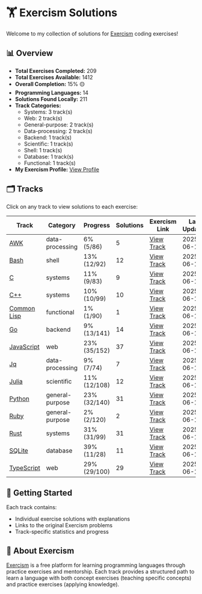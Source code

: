 # 🏋️ Exercism Solutions

Welcome to my collection of solutions for [Exercism](https://exercism.org/) coding exercises!

## 📊 Overview

- **Total Exercises Completed:** 209
- **Total Exercises Available:** 1412
- **Overall Completion:** 15% 🟡
- **Programming Languages:** 14
- **Solutions Found Locally:** 211
- **Track Categories:**
  - Systems: 3 track(s)
  - Web: 2 track(s)
  - General-purpose: 2 track(s)
  - Data-processing: 2 track(s)
  - Backend: 1 track(s)
  - Scientific: 1 track(s)
  - Shell: 1 track(s)
  - Database: 1 track(s)
  - Functional: 1 track(s)
- **My Exercism Profile:** [View Profile](https://exercism.org/profiles/princemuel)

## 🗂️ Tracks

Click on any track to view solutions to each exercise:

| Track | Category | Progress | Solutions | Exercism Link | Last Updated |
|-------|----------|----------|-----------|-------------|-------------|
| [AWK](awk/README.md) | data-processing | 6% (5/86) | 5 | [View Track](https://exercism.org/tracks/awk) | 2025-06-19 |
| [Bash](bash/README.md) | shell | 13% (12/92) | 12 | [View Track](https://exercism.org/tracks/bash) | 2025-06-19 |
| [C](c/README.md) | systems | 11% (9/83) | 9 | [View Track](https://exercism.org/tracks/c) | 2025-06-19 |
| [C++](cpp/README.md) | systems | 10% (10/99) | 10 | [View Track](https://exercism.org/tracks/cpp) | 2025-06-19 |
| [Common Lisp](common-lisp/README.md) | functional | 1% (1/90) | 1 | [View Track](https://exercism.org/tracks/common-lisp) | 2025-06-19 |
| [Go](go/README.md) | backend | 9% (13/141) | 14 | [View Track](https://exercism.org/tracks/go) | 2025-06-19 |
| [JavaScript](javascript/README.md) | web | 23% (35/152) | 37 | [View Track](https://exercism.org/tracks/javascript) | 2025-06-19 |
| [Jq](jq/README.md) | data-processing | 9% (7/74) | 7 | [View Track](https://exercism.org/tracks/jq) | 2025-06-19 |
| [Julia](julia/README.md) | scientific | 11% (12/108) | 12 | [View Track](https://exercism.org/tracks/julia) | 2025-06-19 |
| [Python](python/README.md) | general-purpose | 23% (32/140) | 31 | [View Track](https://exercism.org/tracks/python) | 2025-06-19 |
| [Ruby](ruby/README.md) | general-purpose | 2% (2/120) | 2 | [View Track](https://exercism.org/tracks/ruby) | 2025-06-19 |
| [Rust](rust/README.md) | systems | 31% (31/99) | 31 | [View Track](https://exercism.org/tracks/rust) | 2025-06-19 |
| [SQLite](sqlite/README.md) | database | 39% (11/28) | 11 | [View Track](https://exercism.org/tracks/sqlite) | 2025-06-19 |
| [TypeScript](typescript/README.md) | web | 29% (29/100) | 29 | [View Track](https://exercism.org/tracks/typescript) | 2025-06-19 |

## 🚀 Getting Started

Each track contains:

- Individual exercise solutions with explanations
- Links to the original Exercism problems
- Track-specific statistics and progress

## 📝 About Exercism

[Exercism](https://exercism.org/) is a free platform for learning programming languages through practice exercises and mentorship. Each track provides a structured path to learn a language with both concept exercises (teaching specific concepts) and practice exercises (applying knowledge).
